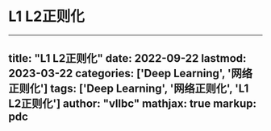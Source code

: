 # L1 L2正则化

---
title: "L1 L2正则化"
date: 2022-09-22
lastmod: 2023-03-22
categories: ['Deep Learning', '网络正则化']
tags: ['Deep Learning', '网络正则化', 'L1 L2正则化']
author: "vllbc"
mathjax: true
markup: pdc
---

